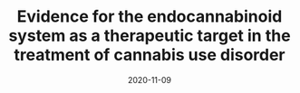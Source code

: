 ---
title: "Evidence for the endocannabinoid system as a therapeutic target in the treatment of cannabis use disorder"
collection: publications
permalink: /publication/2020-11-09-ecs-cud-review
date: 2020-11-09
venue: 'Current Addiction Reports'
paperurl: 'files/Martin & McRae-Clark (2020).pdf'
citation: '<b>Martin EL</b> &amp; McRae-Clark AL. Evidence for the endocannabinoid system as a therapeutic target in the treatment of cannabis use disorder. <i>Current Addiction Reports</i>. (2020).'
---